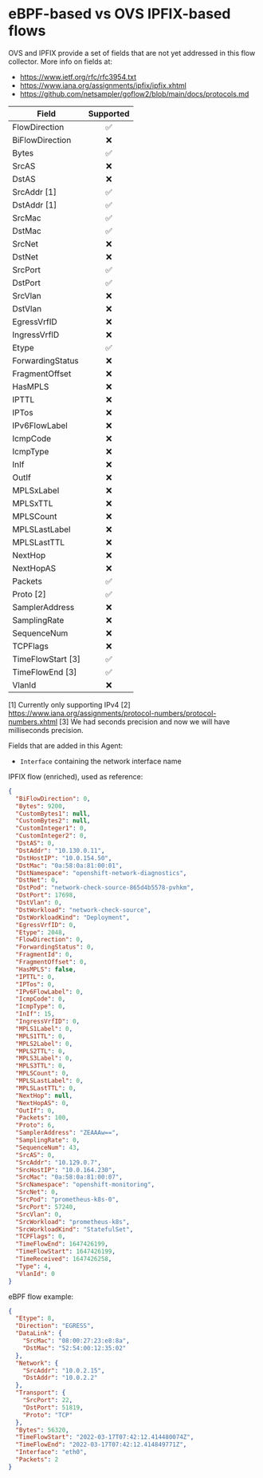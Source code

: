 # eBPF-based vs OVS IPFIX-based flows

OVS and IPFIX provide a set of fields that are not yet addressed in this flow collector.
More info on fields at:
* https://www.ietf.org/rfc/rfc3954.txt
* https://www.iana.org/assignments/ipfix/ipfix.xhtml
* https://github.com/netsampler/goflow2/blob/main/docs/protocols.md

| Field             | Supported | 
|-------------------|:---------:|
| FlowDirection     |    ✅️     |  
| BiFlowDirection   |     ❌     | 
| Bytes             |     ✅     | 
| SrcAS             |     ❌     |    
| DstAS             |     ❌     | 
| SrcAddr [1]       |     ✅     | 
| DstAddr [1]       |     ✅     | 
| SrcMac            |     ✅     | 
| DstMac            |     ✅     | 
| SrcNet            |     ❌     |    
| DstNet            |     ❌     | 
| SrcPort           |     ✅     | 
| DstPort           |     ✅     | 
| SrcVlan           |     ❌     |    
| DstVlan           |     ❌     | 
| EgressVrfID       |     ❌     | 
| IngressVrfID      |     ❌     | 
| Etype             |     ✅     |     
| ForwardingStatus  |     ❌     | 
| FragmentOffset    |     ❌     | 
| HasMPLS           |     ❌     | 
| IPTTL             |     ❌     | 
| IPTos             |     ❌     | 
| IPv6FlowLabel     |     ❌     | 
| IcmpCode          |     ❌     | 
| IcmpType          |     ❌     | 
| InIf              |     ❌     | 
| OutIf             |     ❌     | 
| MPLSxLabel        |     ❌     | 
| MPLSxTTL          |     ❌     | 
| MPLSCount         |     ❌     | 
| MPLSLastLabel     |     ❌     | 
| MPLSLastTTL       |     ❌     | 
| NextHop           |     ❌     | 
| NextHopAS         |     ❌     | 
| Packets           |     ✅     | 
| Proto [2]         |     ✅     | 
| SamplerAddress    |     ❌     | 
| SamplingRate      |     ❌     | 
| SequenceNum       |     ❌     | 
| TCPFlags          |     ❌     | 
| TimeFlowStart [3] |     ✅     | 
| TimeFlowEnd [3]   |     ✅     | 
| VlanId            |     ❌     |      

[1] Currently only supporting IPv4
[2] https://www.iana.org/assignments/protocol-numbers/protocol-numbers.xhtml
[3] We had seconds precision and now we will have milliseconds precision.


Fields that are added in this Agent:

* `Interface` containing the network interface name


IPFIX flow (enriched), used as reference:
```json
{
  "BiFlowDirection": 0,
  "Bytes": 9200,
  "CustomBytes1": null,
  "CustomBytes2": null,
  "CustomInteger1": 0,
  "CustomInteger2": 0,
  "DstAS": 0,
  "DstAddr": "10.130.0.11",
  "DstHostIP": "10.0.154.50",
  "DstMac": "0a:58:0a:81:00:01",
  "DstNamespace": "openshift-network-diagnostics",
  "DstNet": 0,
  "DstPod": "network-check-source-865d4b5578-pvhkm",
  "DstPort": 17698,
  "DstVlan": 0,
  "DstWorkload": "network-check-source",
  "DstWorkloadKind": "Deployment",
  "EgressVrfID": 0,
  "Etype": 2048,
  "FlowDirection": 0,
  "ForwardingStatus": 0,
  "FragmentId": 0,
  "FragmentOffset": 0,
  "HasMPLS": false,
  "IPTTL": 0,
  "IPTos": 0,
  "IPv6FlowLabel": 0,
  "IcmpCode": 0,
  "IcmpType": 0,
  "InIf": 15,
  "IngressVrfID": 0,
  "MPLS1Label": 0,
  "MPLS1TTL": 0,
  "MPLS2Label": 0,
  "MPLS2TTL": 0,
  "MPLS3Label": 0,
  "MPLS3TTL": 0,
  "MPLSCount": 0,
  "MPLSLastLabel": 0,
  "MPLSLastTTL": 0,
  "NextHop": null,
  "NextHopAS": 0,
  "OutIf": 0,
  "Packets": 100,
  "Proto": 6,
  "SamplerAddress": "ZEAAAw==",
  "SamplingRate": 0,
  "SequenceNum": 43,
  "SrcAS": 0,
  "SrcAddr": "10.129.0.7",
  "SrcHostIP": "10.0.164.230",
  "SrcMac": "0a:58:0a:81:00:07",
  "SrcNamespace": "openshift-monitoring",
  "SrcNet": 0,
  "SrcPod": "prometheus-k8s-0",
  "SrcPort": 57240,
  "SrcVlan": 0,
  "SrcWorkload": "prometheus-k8s",
  "SrcWorkloadKind": "StatefulSet",
  "TCPFlags": 0,
  "TimeFlowEnd": 1647426199,
  "TimeFlowStart": 1647426199,
  "TimeReceived": 1647426258,
  "Type": 4,
  "VlanId": 0
}
```

eBPF flow example:

```json
{
  "Etype": 8,
  "Direction": "EGRESS",
  "DataLink": {
    "SrcMac": "08:00:27:23:e8:8a",
    "DstMac": "52:54:00:12:35:02"
  },
  "Network": {
    "SrcAddr": "10.0.2.15",
    "DstAddr": "10.0.2.2"
  },
  "Transport": {
    "SrcPort": 22,
    "DstPort": 51819,
    "Proto": "TCP"
  },
  "Bytes": 56320,
  "TimeFlowStart": "2022-03-17T07:42:12.414480074Z",
  "TimeFlowEnd": "2022-03-17T07:42:12.414849771Z",
  "Interface": "eth0",
  "Packets": 2
}
```